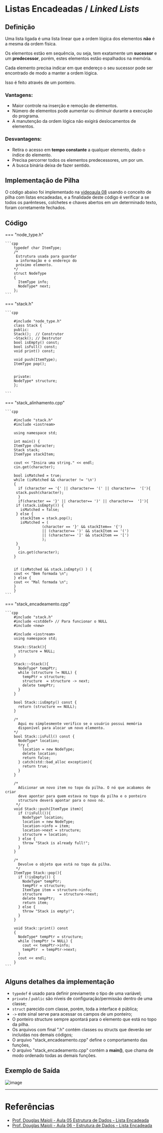 # Listas Encadeadas / _Linked Lists_

## Definição
Uma lista ligada é uma lista linear que a ordem lógica dos elementos **não** é a mesma da ordem física.

Os elementos estão em sequência, ou seja, tem exatamente um **sucessor** e um **predecessor**, porém, 
estes elementos estão espalhados na memória.

Cada elemento precisa indicar em que endereço o seu sucessor pode ser encontrado de modo a manter a ordem lógica.

Isso é feito através de um ponteiro.

### Vantagens:
- Maior controle na inserção e remoção de elementos.
- Número de elementos pode aumentar ou diminuir durante a execução do programa.
- A manutenção da ordem lógica não exigirá deslocamentos de elementos.

### Desvantagens:
- Retira o acesso em **tempo constante** a qualquer elemento, dado o índice do elemento.
- Precisa percorrer todos os elementos predecessores, um por um.
- A busca binária deixa de fazer sentido.



## Implementação de Pilha

O código abaixo foi implementado na [videoaula 08](https://www.youtube.com/watch?v=Xlkh6-10ILw) usando o conceito de pilha com listas encadeadas, e a finalidade deste código é verificar a se todos os parênteses, colchetes e chaves abertos em um determinado texto, foram corretamente fechados. 

## Código

=== "node_type.h"

    ```cpp
        typedef char ItemType;
        /*
         Estrutura usada para guardar 
         a informação e o endereço do 
         próximo elemento.
        */
        struct NodeType
        {
          ItemType info;
          NodeType* next;
        };
    ```

=== "stack.h"

    ```cpp

        #include "node_type.h"
        class Stack {
        public:
        Stack();  // Construtor       
        ~Stack(); // Destrutor
        bool isEmpty() const;
        bool isFull() const;
        void print() const;
        
        void push(ItemType);
        ItemType pop();  
        
        
        private:
        NodeType* structure;
        };        

    ```

=== "stack_alinhamento.cpp"

    ```cpp
        
        #include "stack.h"
        #include <iostream>
        
        using namespace std;
        
        int main() {
        ItemType character;
        Stack stack;  
        ItemType stackItem;
        
        cout << "Insira uma string." << endl;
        cin.get(character);
        
        bool isMatched = true;  
        while (isMatched && character != '\n')
        {
          if (character == '{' || character== '(' || character==  '['){  
         stack.push(character);
          }
          if(character == '}' || character== ')' || character==  ']'){    
         if (stack.isEmpty()) {
           isMatched = false;
         } else {
           stackItem = stack.pop();
           isMatched = (
                     (character == '}' && stackItem== '{')
                     || (character== ')' && stackItem == '(')
                     || (character== ']' && stackItem == '[')
                     );
         }
          }
          cin.get(character);
        }
        
        
        if (isMatched && stack.isEmpty() ) {
        cout << "Bem formada \n";
        } else {
        cout << "Mal formada \n";
        }
        }    
    ```

=== "stack_encadeamento.cpp"
    
    ```cpp
        #include "stack.h"
        #include <cstddef> // Para funcionar o NULL
        #include <new>
        
        #include <iostream>
        using namespace std;
        
        Stack::Stack(){
          structure = NULL;
        }
        
        Stack::~Stack(){
          NodeType* tempPtr;
          while (structure != NULL) {
            tempPtr = structure;
            structure  = structure -> next;
            delete tempPtr;
          }
        }
        
        bool Stack::isEmpty() const {
          return (structure == NULL);
        }
        
        /*
          Aqui eu simplesmente verifico se o usuário possui memória
          disponível para alocar um novo elemento.
        */
        bool Stack::isFull() const {
          NodeType* location;
          try {
            location = new NodeType;
            delete location;
            return false;
          } catch(std::bad_alloc exception){
            return true;
          }  
        }
        
        /*
          Adicionar um novo item no topo da pilha. O nó que acabamos de criar
          deve apontar para quem estava no topo da pilha e o ponteiro
          structure deverá apontar para o novo nó.
         */
        void Stack::push(ItemType item){
          if (!isFull()){
            NodeType* location;
            location = new NodeType;
            location->info = item;
            location->next = structure;
            structure = location;
          } else {
            throw "Stack is already full!";
          }
        }
        
        /*
          Devolve o objeto que está no topo da pilha. 
         */
        ItemType Stack::pop(){
          if (!isEmpty()) {
            NodeType* tempPtr;
            tempPtr = structure;
            ItemType item = structure->info;
            structure        = structure->next;
            delete tempPtr;
            return item;
          } else {
            throw "Stack is empty!";
          }
        }
        
        void Stack::print() const
        {
          NodeType* tempPtr = structure;
          while (tempPtr != NULL) {
            cout << tempPtr->info;
            tempPtr  = tempPtr->next;
          }  
          cout << endl;
        }
    ```


## Alguns detalhes da implementação

- ```typedef``` é usado para definir previamente o tipo de uma variável;
- ```private``` / ```public``` são níveis de configuração/permissão dentro de uma classe;
- ```struct``` parecido com classe, porém, toda a interface é pública;
- ```->``` este sinal serve para acessar os campos de um ponteiro;  
- O ponteiro structure sempre apontará para o elemento que está no topo da pilha.
- Os arquivos com final ".h" contém classes ou structs que deverão ser incluídas nos demais códigos; 
- O arquivo "stack_encadeamento.cpp" define o comportamento das funções,
- O arquivo "stack_encadeamento.cpp" contém a **main()**, que chama de modo ordenado todas as demais funções.

## Exemplo de Saída
![image](https://user-images.githubusercontent.com/72423464/188241675-9ad2428a-b5ce-4426-a1c9-eb682ab773e1.png)


---
# Referências 
- [Prof. Douglas Maioli - Aula 05 Estrutura de Dados - Lista Encadeada]([url](https://www.youtube.com/watch?v=84wIYtNUKEg))
- [Prof. Douglas Maioli - Aula 06 - Estrutura de Dados - Lista Encadeada]([url](https://www.youtube.com/watch?v=zu0Xw5gPft0&t=892s))

